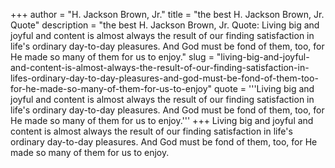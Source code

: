 +++
author = "H. Jackson Brown, Jr."
title = "the best H. Jackson Brown, Jr. Quote"
description = "the best H. Jackson Brown, Jr. Quote: Living big and joyful and content is almost always the result of our finding satisfaction in life's ordinary day-to-day pleasures. And God must be fond of them, too, for He made so many of them for us to enjoy."
slug = "living-big-and-joyful-and-content-is-almost-always-the-result-of-our-finding-satisfaction-in-lifes-ordinary-day-to-day-pleasures-and-god-must-be-fond-of-them-too-for-he-made-so-many-of-them-for-us-to-enjoy"
quote = '''Living big and joyful and content is almost always the result of our finding satisfaction in life's ordinary day-to-day pleasures. And God must be fond of them, too, for He made so many of them for us to enjoy.'''
+++
Living big and joyful and content is almost always the result of our finding satisfaction in life's ordinary day-to-day pleasures. And God must be fond of them, too, for He made so many of them for us to enjoy.
